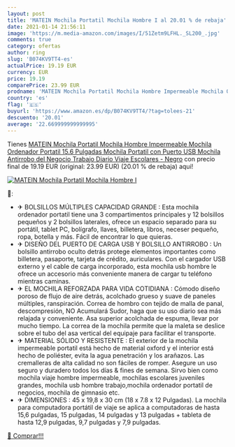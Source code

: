 ```yaml
---
layout: post
title: 'MATEIN Mochila Portatil Mochila Hombre I al 20.01 % de rebaja'
date: 2021-01-14 21:56:11
image: 'https://m.media-amazon.com/images/I/51Zetm9LFHL._SL200_.jpg'
comments: true
category: ofertas
author: ring
slug: 'B074KV9TT4-es'
actualPrice: 19.19 EUR
currency: EUR
price: 19.19
comparePrice: 23.99 EUR
prodname: 'MATEIN Mochila Portatil Mochila Hombre Impermeable Mochila Ordenador Portatil 15.6 Pulgadas Mochila Portatil con Puerto USB Mochila Antirrobo del Negocio Trabajo Diario Viaje Escolares - Negro'
country: 'es'
flag: '🇪🇸'
buyurl: 'https://www.amazon.es/dp/B074KV9TT4/?tag=tolees-21'
descuento: '20.01'
average: '22.669999999999995'
---
```


Tienes [MATEIN Mochila Portatil Mochila Hombre Impermeable Mochila Ordenador Portatil 15.6 Pulgadas Mochila Portatil con Puerto USB Mochila Antirrobo del Negocio Trabajo Diario Viaje Escolares - Negro](https://www.amazon.es/dp/B074KV9TT4/?tag=tolees-21) con precio final de  19.19 EUR (original: 23.99 EUR) (20.01 %  de rebaja) aqui!

[![MATEIN Mochila Portatil Mochila Hombre I](https://m.media-amazon.com/images/I/51Zetm9LFHL._SL200_.jpg)](https://www.amazon.es/dp/B074KV9TT4/?tag=tolees-21)

🔎:

- ✈ BOLSILLOS MÚLTIPLES CAPACIDAD GRANDE : Esta mochila ordenador portatil tiene una 3 compartimentos principales y 12 bolsillos pequeños y 2 bolsillos laterales, ofrece un espacio separado para su portátil, tablet PC, bolígrafo, llaves, billetera, libros, neceser pequeño, ropa, botella y más. Fácil de encontrar lo que quieras.
- ✈ DISEÑO DEL PUERTO DE CARGA USB Y BOLSILLO ANTIRROBO : Un bolsillo antirrobo oculto detrás protege elementos importantes como billetera, pasaporte, tarjeta de crédito, auriculares. Con el cargador USB externo y el cable de carga incorporado, esta mochila usb hombre le ofrece un accesorio más conveniente manera de cargar tu teléfono mientras caminas.
- ✈ EL MOCHILA REFORZADA PARA VIDA COTIDIANA : Cómodo diseño poroso de flujo de aire detrás, acolchado grueso y suave de paneles múltiples, ranspiración. Correa de hombro con tejido de malla de panal, descompresión, NO Acumulará Sudor, haga que su uso diario sea más relajada y conveniente. Asa superior acolchada de espuma, llevar por mucho tiempo. La correa de la mochila permite que la maleta se deslice sobre el tubo del asa vertical del equipaje para facilitar el transporte.
- ✈ MATERIAL SÓLIDO Y RESISTENTE : El exterior de la mochila impermeable portatil está hecho de material oxford y el interior está hecho de poliéster, evita la agua penetración y los arañazos. Las cremalleras de alta calidad no son fáciles de romper. Asegure un uso seguro y duradero todos los días & fines de semana. Sirvo bien como mochila viaje hombre impermeable, mochilas escolares juveniles grandes, mochila usb hombre trabajo,mochila ordenador portatil de negocios, mochila de gimnasio etc.
- ✈ DIMENSIONES : 45 x 19,8 x 30 cm (18 x 7.8 x 12 Pulgadas). La mochila para computadora portátil de viaje se aplica a computadoras de hasta 15,6 pulgadas, 15 pulgadas, 14 pulgadas y 13 pulgadas + tableta de hasta 12,9 pulgadas, 9,7 pulgadas y 7,9 pulgadas.

[🛒 Comprar!!!](https://www.amazon.es/dp/B074KV9TT4/?tag=tolees-21)
